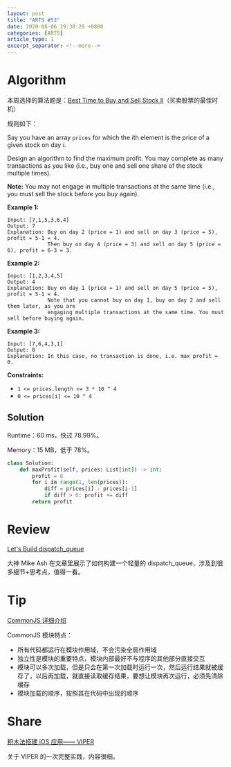```yaml
---
layout: post
title: "ARTS #53"
date: 2020-06-06 19:38:29 +0800
categories: [ARTS]
article_type: 1
excerpt_separator: <!--more-->
---
```



# Algorithm

本周选择的算法题是：[Best Time to Buy and Sell Stock II](https://leetcode.com/problems/best-time-to-buy-and-sell-stock-ii/)（买卖股票的最佳时机）

<!--more-->

规则如下：

Say you have an array `prices` for which the *i*th element is the price of a given stock on day *i*.

Design an algorithm to find the maximum profit. You may complete as many transactions as you like (i.e., buy one and sell one share of the stock multiple times).

**Note:** You may not engage in multiple transactions at the same time (i.e., you must sell the stock before you buy again).

**Example 1:**

```
Input: [7,1,5,3,6,4]
Output: 7
Explanation: Buy on day 2 (price = 1) and sell on day 3 (price = 5), profit = 5-1 = 4.
             Then buy on day 4 (price = 3) and sell on day 5 (price = 6), profit = 6-3 = 3.
```

**Example 2:**

```
Input: [1,2,3,4,5]
Output: 4
Explanation: Buy on day 1 (price = 1) and sell on day 5 (price = 5), profit = 5-1 = 4.
             Note that you cannot buy on day 1, buy on day 2 and sell them later, as you are
             engaging multiple transactions at the same time. You must sell before buying again.
```

**Example 3:**

```
Input: [7,6,4,3,1]
Output: 0
Explanation: In this case, no transaction is done, i.e. max profit = 0.
```

 

**Constraints:**

- `1 <= prices.length <= 3 * 10 ^ 4`
- `0 <= prices[i] <= 10 ^ 4`

## Solution

Runtime：60 ms，快过 78.99%。

Memory：15 MB，低于 78%。

```python
class Solution:
    def maxProfit(self, prices: List[int]) -> int:
        profit = 0
        for i in range(1, len(prices)):
            diff = prices[i] - prices[i-1]
            if diff > 0: profit += diff
        return profit
```




# Review

[Let's Build dispatch_queue](https://www.mikeash.com/pyblog/friday-qa-2015-09-04-lets-build-dispatch_queue.html)

大神 Mike Ash 在文章里展示了如何构建一个轻量的 dispatch_queue，涉及到很多细节+思考点，值得一看。

# Tip

[CommonJS 详细介绍](https://neveryu.github.io/2017/03/07/commonjs/)

CommonJS 模块特点：

- 所有代码都运行在模块作用域，不会污染全局作用域
- 独立性是模块的重要特点，模块内部最好不与程序的其他部分直接交互
- 模块可以多次加载，但是只会在第一次加载时运行一次，然后运行结果就被缓存了，以后再加载，就直接读取缓存结果，要想让模块再次运行，必须先清除缓存
- 模块加载的顺序，按照其在代码中出现的顺序

# Share

[积木法搭建 iOS 应用—— VIPER](https://mp.weixin.qq.com/s/JRtaY1GtUYCrzySiSd1EtQ)

关于 VIPER 的一次完整实践，内容很细。